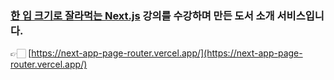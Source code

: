 ### [한 입 크기로 잘라먹는 Next.js](https://inf.run/kx4Pe) 강의를 수강하며 만든 도서 소개 서비스입니다.</br>
👉🏻 [https://next-app-page-router.vercel.app/](https://next-app-page-router.vercel.app/)
